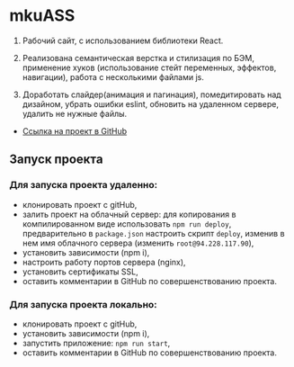 # mkuASS

1. Рабочий сайт, с использованием библиотеки React.

2. Реализована семантическая верстка и стилизация по БЭМ, применение хуков (использование стейт переменных, эффектов, навигации), работа с несколькими файлами js.

3. Доработать слайдер(анимация и пагинация), помедитировать над дизайном, убрать ошибки eslint, обновить на удаленном сервере, удалить не нужные файлы.

- [Ссылка на проект в GitHub](https://github.com/alix1982/mkuASS)

## Запуск проекта

### Для запуска проекта удаленно:

- клонировать проект c gitHub,
- залить проект на облачный сервер: для копирования в компилированном виде использовать `npm run deploy`, предварительно в `package.json` настроить скрипт `deploy`, изменив в нем имя облачного сервера (изменить `root@94.228.117.90`),
- установить зависимости (npm i),
- настроить работу портов сервера (nginx),
- установить сертификаты SSL,
- оставить комментарии в GitHub по совершенствованию проекта.

### Для запуска проекта локально:

- клонировать проект c gitHub,
- установить зависимости (npm i),
- запустить приложение: `npm run start`,
- оставить комментарии в GitHub по совершенствованию проекта.
